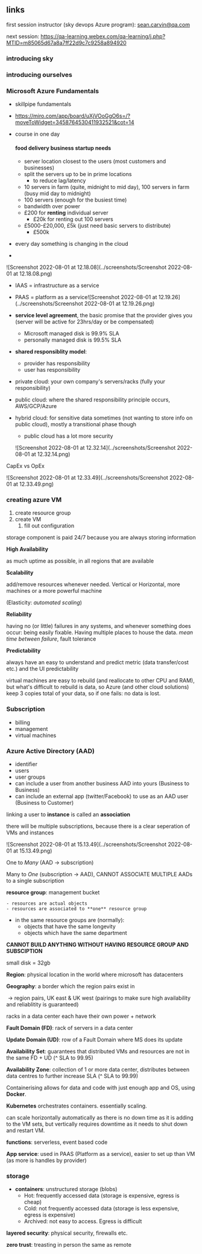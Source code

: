 ## links

first session instructor (sky devops Azure program): sean.carvin@qa.com

next session: https://qa-learning.webex.com/qa-learning/j.php?MTID=m85065d67a8a7ff22d9c7c9258a894920

### introducing sky

### introducing ourselves

### Microsoft Azure Fundamentals
- skillpipe fundamentals 

- https://miro.com/app/board/uXjVOoGgO6s=/?moveToWidget=3458764530411932521&cot=14

- course in one day

  #### food delivery business startup needs

  - server location closest to the users (most customers and businesses)
  - split the servers up to be in prime locations
    - to reduce lag/latency
  - 10 servers in farm (quite, midnight to mid day), 100 servers in farm (busy mid day to midnight)
  - 100 servers (enough for the busiest time)
  - bandwidth over power
  - £200 for **renting** individual server
    - £20k for renting out 100 servers
  - £5000-£20,000, £5k (just need basic servers to distribute)
    - £500k

- every day something is changing in the cloud

- 

![Screenshot 2022-08-01 at 12.18.08](../screenshots/Screenshot 2022-08-01 at 12.18.08.png)

- IAAS = infrastructure as a service 
- PAAS = platform as a service![Screenshot 2022-08-01 at 12.19.26](../screenshots/Screenshot 2022-08-01 at 12.19.26.png)

- **service level agreement**, the basic promise that the provider gives you (server will be active for 23hrs/day or be compensated)

  - Microsoft managed disk is 99.9% SLA
  - personally managed disk is 99.5% SLA

- **shared responsiblity model**:

  - provider has responsibility 
  - user has responsibility 

- private cloud: your own company's servers/racks (fully your responsibility)

- public cloud: where the shared responsibility principle occurs, AWS/GCP/Azure

- hybrid cloud: for sensitive data sometimes (not wanting to store info on public cloud), mostly a transitional phase though

  - public cloud has a lot more security

  ![Screenshot 2022-08-01 at 12.32.14](../screenshots/Screenshot 2022-08-01 at 12.32.14.png)

CapEx vs OpEx

![Screenshot 2022-08-01 at 12.33.49](../screenshots/Screenshot 2022-08-01 at 12.33.49.png)

### creating azure VM

1. create resource group
2. create VM
   1. fill out configuration 

storage component is paid 24/7 because you are always storing information

**High Availability**

as much uptime as possible, in all regions that are available

**Scalability**

add/remove resources whenever needed. Vertical or Horizontal, more machines or a more powerful machine

(Elasticity: *automated scaling*)

**Reliability**

having no (or little) failures in any systems, and whenever something does occur: being easily fixable. Having multiple places to house the data. *mean time between failure*, fault tolerance 

**Predictability**

always have an easy to understand and predict metric (data transfer/cost etc.) and the UI predictability 



virtual machines are easy to rebuild (and reallocate to other CPU and RAM), but what's difficult to rebuild is data, so Azure (and other cloud solutions) keep 3 copies total of your data, so if one fails: no data is lost.

### Subscription 

- billing
- management
- virtual machines

### Azure Active Directory (AAD)

- identifier
- users
- user groups
- can include a user from another business AAD into yours (Business to Business)
- can include an external app (twitter/Facebook) to use as an AAD user (Business to Customer)

linking a user to **instance** is called an **association**

there will be multiple subscriptions, because there is a clear seperation of VMs and instances

![Screenshot 2022-08-01 at 15.13.49](../screenshots/Screenshot 2022-08-01 at 15.13.49.png)

One to *Many* (AAD -> subscription)

Many to *One* (subscription -> AAD), CANNOT ASSOCIATE MULTIPLE AADs to a single subscription

**resource group**: management bucket

	- resources are actual objects
	- resources are associated to **one** resource group
 - in the same resource groups are (normally):
   - objects that have the same longevity
   - objects which have the same department

**CANNOT BUILD ANYTHING WITHOUT HAVING RESOURCE GROUP AND SUBSCIPTION**



small disk = 32gb



**Region**: physical location in the world where microsoft has datacenters

**Geography**: a border which the region pairs exist in

​	-> region pairs, UK east & UK west (pairings to make sure high availability and reliablitity is guaranteed)



racks in a data center each have their own power + network

**Fault Domain (FD)**: rack of servers in a data center

**Update Domain (UD)**: row of a Fault Domain where MS does its update



**Availability Set**: guarantees that distributed VMs and resources are not in the same FD + UD (^ SLA to 99.95)

**Availability Zone**: collection of 1 or more data center, distributes between data centres to further increase SLA (^ SLA to 99.99)





Containerising allows for data and code with just enough app and OS, using **Docker**.

**Kubernetes** orchestrates containers. essentially scaling.



can scale horizontally automatically as there is no down time as it is adding to the VM sets, but vertically requires downtime as it needs to shut down and restart VM.



**functions**: serverless, event based code

**App service**: used in PAAS (Platform as a service), easier to set up than VM (as more is handles by provider)



### storage

- **containers**: unstructured storage (blobs)
  - Hot: frequently accessed data (storage is expensive, egress is cheap)
  - Cold: not frequently accessed data (storage is less expensive, egress is expensive)
  - Archived: not easy to access. Egress is difficult

**layered security**: physical security, firewalls etc.

**zero trust**: treasting in person the same as remote
